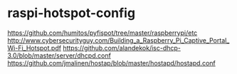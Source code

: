 # raspi-hotspot-config
https://github.com/humitos/pyfispot/tree/master/raspberrypi/etc
http://www.cybersecurityguy.com/Building_a_Raspberry_Pi_Captive_Portal_Wi-Fi_Hotspot.pdf
https://github.com/alandekok/isc-dhcp-3.0/blob/master/server/dhcpd.conf
https://github.com/jmalinen/hostap/blob/master/hostapd/hostapd.conf
